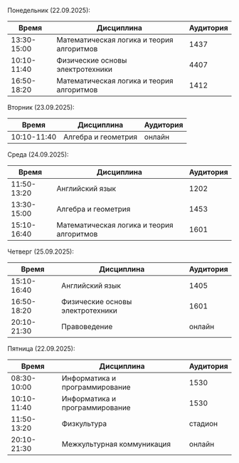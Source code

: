 Понедельник (22.09.2025):
    
| Время       | Дисциплина                                | Аудитория |
| ----------- | ----------------------------------------- | --------- |
| 13:30-15:00 | Математическая логика и теория алгоритмов | 1437      |
| 10:10-11:40 | Физические основы электротехники          | 4407      |
| 16:50-18:20 | Математическая логика и теория алгоритмов | 1412      |

    
Вторник (23.09.2025):
    
| Время       | Дисциплина          | Аудитория |
| ----------- | ------------------- | --------- |
| 10:10-11:40 | Алгебра и геометрия | онлайн    |
    
    

Среда (24.09.2025):
    
| Время       | Дисциплина                                | Аудитория |
| ----------- | ----------------------------------------- | --------- |
| 11:50-13:20 | Английский язык                           | 1202      |
| 13:30-15:00 | Алгебра и геометрия                       | 1453      |
| 15:10-16:40 | Математическая логика и теория алгоритмов | 1601      |

    
Четверг (25.09.2025):
    
| Время       | Дисциплина                       | Аудитория |
| ----------- | -------------------------------- | --------- |
| 15:10-16:40 | Английский язык                  | 1405      |
| 16:50-18:20 | Физические основы электротехники | 1601      |
| 20:10-21:30 | Правоведение                     | онлайн    |

Пятница (22.09.2025):
    
| Время       | Дисциплина                     | Аудитория |
| ----------- | ------------------------------ | --------- |
| 08:30-10:00 | Информатика и программирование | 1530      |
| 10:10-11:40 | Информатика и программирование | 1530      |
| 11:50-13:20 | Физкультура                    | стадион   |
| 20:10-21:30 | Межкультурная коммуникация     | онлайн    |




    

    